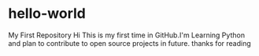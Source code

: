 # hello-world
My First Repository
Hi This is my first time in GitHub.I'm Learning Python and plan to contribute to open source projects in future.
thanks for reading
